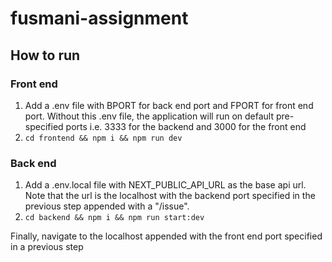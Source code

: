 # fusmani-assignment

## How to run

### Front end

1. Add a .env file with BPORT for back end port and FPORT for front end port. Without this .env file, the application will run on default pre-specified ports i.e. 3333 for the backend and 3000 for the front end
2. `cd frontend && npm i && npm run dev`

### Back end

1. Add a .env.local file with NEXT_PUBLIC_API_URL as the base api url. Note that the url is the localhost with the backend port specified in the previous step appended with a "/issue".
2. `cd backend && npm i && npm run start:dev`

Finally, navigate to the localhost appended with the front end port specified in a previous step
